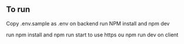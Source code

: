 ## To run

Copy .env.sample as .env on backend
run NPM install and npm dev

run npm install and npm run start to use https ou npm run dev on client
